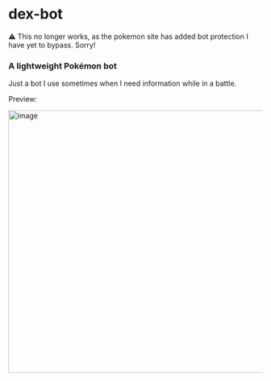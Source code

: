 # dex-bot
⚠ This no longer works, as the pokemon site has added bot protection I have yet to bypass. Sorry!

### A lightweight Pokémon bot

Just a bot I use sometimes when I need information while in a battle. 

Preview:

<img width="520" alt="image" src="https://github.com/Trintous/dex-bot/assets/49408328/6ce28af3-c221-470c-b890-9bef346851c9">
